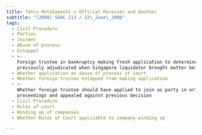 ```yaml
---
title: Tohru Motobayashi v Official Receiver and Another
subtitle: "[2000] SGHC 113 / 22\_June\_2000"
tags:
  - Civil Procedure
  - Parties
  - Joinder
  - Abuse of process
  - Estoppel
  - >-
    Foreign trustee in bankruptcy making fresh application to determine matter
    previously adjudicated when Singapore liquidator brought matter before court
  - Whether application an abuse of process of court
  - Whether foreign trustee estopped from making application
  - >-
    Whether foreign trustee should have applied to join as party in original
    proceedings and appealed against previous decision
  - Civil Procedure
  - Rules of court
  - Winding up of companies
  - Whether Rules of Court applicable to company winding up

---
```



